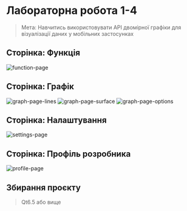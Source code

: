 # Лабораторна робота 1-4

> Мета: Навчитись використовувати АРІ двомірної графіки для візуалізації даних у мобільних застосунках

## Сторінка: Функція

![function-page](docs/images/function-page.png)

## Сторінка: Графік

![graph-page-lines](docs/images/graph-page-lines.png)
![graph-page-surface](docs/images/graph-page-surface.png)
![graph-page-options](docs/images/graph-page-options.png)

## Сторінка: Налаштування

![settings-page](docs/images/settings-page.png)

## Сторінка: Профіль розробника

![profile-page](docs/images/profile-page.png)

## Збирання проєкту

> Qt6.5 або вище
